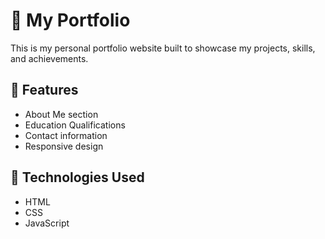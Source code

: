 # 💼 My Portfolio

This is my personal portfolio website built to showcase my projects, skills, and achievements.

## 🔹 Features
- About Me section
- Education Qualifications
- Contact information
- Responsive design

## 🔹 Technologies Used
- HTML
- CSS
- JavaScript
